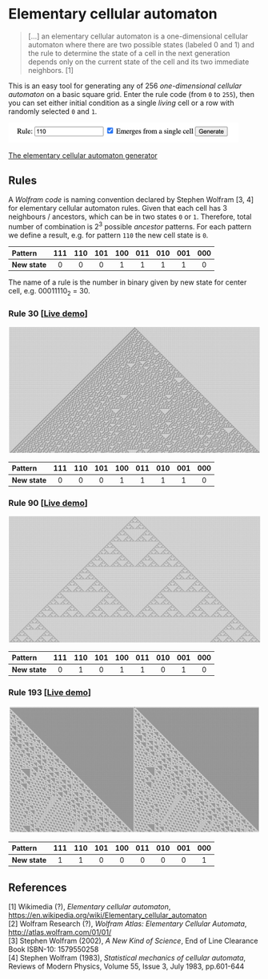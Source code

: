# Elementary cellular automaton
> [...] an elementary cellular automaton is a one-dimensional cellular automaton 
where there are two possible states (labeled 0 and 1) and the rule to determine 
the state of a cell in the next generation depends only on the current state of 
the cell and its two immediate neighbors. [1]

This is an easy tool for generating any of 256 _one-dimensional cellular automaton_ on a basic 
square grid. Enter the rule code (from `0` to `255`), then you can set  either initial 
condition as a single _living_ cell or a row with randomly selected `0` and `1`.

[<img src="./docs/tool.png" alt="tool bar" width="460">](https://matejker.github.io/elementary-cellular-automaton/orthogonal.html)

[The elementary cellular automaton generator](https://matejker.github.io/elementary-cellular-automaton/orthogonal.html)

## Rules
A _Wolfram code_ is naming convention declared by Stephen Wolfram [3, 4] for elementary 
cellular automaton rules. Given that each cell has 3 neighbours / ancestors, which can be in 
two states `0` or `1`. Therefore, total number of combination is 2<sup>3</sup> possible 
_ancestor_ patterns. For each pattern we define a result, e.g. for pattern `110` the new cell 
state is `0`. 

| Pattern       | 111    | 110    | 101    | 100    | 011    | 010    | 001    | 000    |
| :---          | :----: | :----: | :----: | :----: | :----: | :----: | :----: | :----: |
| **New state** | 0      | 0      | 0      | 1      | 1      | 1      | 1      | 0      |

The name of a rule is the number in binary given by new state for center cell, 
e.g. 00011110<sub>2</sub> = 30.

### Rule 30 [[Live demo](https://matejker.github.io/elementary-cellular-automaton/orthogonal.html?rule=30)]
![](./docs/rule30.png)

| Pattern       | 111    | 110    | 101    | 100    | 011    | 010    | 001    | 000    |
| :---          | :----: | :----: | :----: | :----: | :----: | :----: | :----: | :----: |
| **New state** | 0      | 0      | 0      | 1      | 1      | 1      | 1      | 0      |

### Rule 90 [[Live demo](https://matejker.github.io/elementary-cellular-automaton/orthogonal.html?rule=90)]
![](./docs/rule90.png)

| Pattern       | 111    | 110    | 101    | 100    | 011    | 010    | 001    | 000    |
| :---          | :----: | :----: | :----: | :----: | :----: | :----: | :----: | :----: |
| **New state** | 0      | 1      | 0      | 1      | 1      | 0      | 1      | 0      |

### Rule 193 [[Live demo](https://matejker.github.io/elementary-cellular-automaton/orthogonal.html?rule=193)]
![](./docs/rule193.png)

| Pattern       | 111    | 110    | 101    | 100    | 011    | 010    | 001    | 000    |
| :---          | :----: | :----: | :----: | :----: | :----: | :----: | :----: | :----: |
| **New state** | 1      | 1      | 0      | 0      | 0      | 0      | 0      | 1      |

## References
[1] Wikimedia (?), _Elementary cellular automaton_, https://en.wikipedia.org/wiki/Elementary_cellular_automaton  
[2] Wolfram Research (?), _Wolfram Atlas: Elementary Cellular Automata_, http://atlas.wolfram.com/01/01/  
[3] Stephen Wolfram (2002), _A New Kind of Science_, End of Line Clearance Book ISBN-10: 1579550258  
[4] Stephen Wolfram (1983), _Statistical mechanics of cellular automata_, Reviews of Modern Physics, Volume 55, Issue 3, July 1983, pp.601-644
